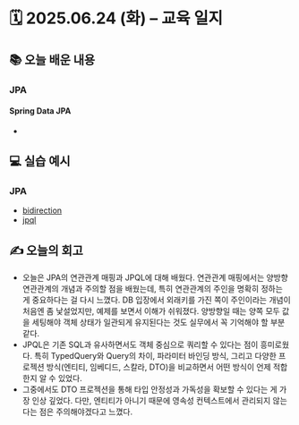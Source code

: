 # 🗓️ 2025.06.24 (화) – 교육 일지

## 📚 오늘 배운 내용
### JPA
#### Spring Data JPA
- 

## 💻 실습 예시
### JPA
- [bidirection](../../JPA/chapter03-association-mapping/src/main/java/com/associationmapping/section03)
- [jpql](../../JPA/chapter04-jpql)

## ✍️ 오늘의 회고
- 오늘은 JPA의 연관관계 매핑과 JPQL에 대해 배웠다.
  연관관계 매핑에서는 양방향 연관관계의 개념과 주의할 점을 배웠는데, 특히 연관관계의 주인을 명확히 정하는 게 중요하다는 걸 다시 느꼈다. DB 입장에서 외래키를 가진 쪽이 주인이라는 개념이 처음엔 좀 낯설었지만, 예제를 보면서 이해가 쉬워졌다. 양방향일 때는 양쪽 모두 값을 세팅해야 객체 상태가 일관되게 유지된다는 것도 실무에서 꼭 기억해야 할 부분 같다.
- JPQL은 기존 SQL과 유사하면서도 객체 중심으로 쿼리할 수 있다는 점이 흥미로웠다. 특히 TypedQuery와 Query의 차이, 파라미터 바인딩 방식, 그리고 다양한 프로젝션 방식(엔티티, 임베디드, 스칼라, DTO)을 비교하면서 어떤 방식이 언제 적합한지 알 수 있었다.
- 그중에서도 DTO 프로젝션을 통해 타입 안정성과 가독성을 확보할 수 있다는 게 가장 인상 깊었다. 다만, 엔티티가 아니기 때문에 영속성 컨텍스트에서 관리되지 않는다는 점은 주의해야겠다고 느꼈다.